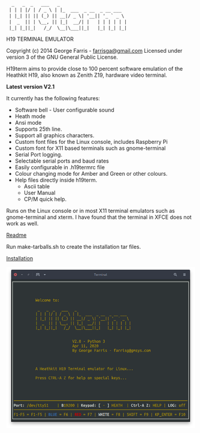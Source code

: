 
```
  _   _  _   ___   _
 | | | |/ | / _ \ | |_  ___  _ __  _ __ ___
 | |_| || || (_) || __|/ _ \| '__|| '_ ` _ \
 |  _  || | \__, || |_|  __/| |   | | | | | |
 |_| |_||_|   /_/  \__|\___||_|   |_| |_| |_|

```
 
 H19 TERMINAL EMULATOR
 
 Copyright (c) 2014 George Farris - farrisga@gmail.com
 Licensed under version 3 of the GNU General Public License.
 
 H19term aims to provide close to 100 percent software emulation of the
 Heathkit H19, also known as Zenith Z19, hardware video terminal. 

 **Latest version V2.1**

 It currently has the following features:
 
   - Software bell - User configurable sound
   - Heath mode
   - Ansi mode
   - Supports 25th line.
   - Support all graphics characters.
   - Custom font files for the Linux console, includes Raspberry Pi
   - Custom font for X11 based terminals such as gnome-terminal
   - Serial Port logging.
   - Selectable serial ports and baud rates
   - Easily configurable in .h19termrc file
   - Colour changing mode for Amber and Green or other colours.
   - Help files directly inside h19term.
     - Ascii table
     - User Manual
     - CP/M quick help.
   
 Runs on the Linux console or in most X11 terminal emulators such as
 gnome-terminal and xterm.  I have found that the terminal in XFCE does
 not work as well.
 
 [Readme](https://github.com/horga83/h19term/blob/master/h19-readme.txt)
 
 Run make-tarballs.sh to create the installation tar files.
 
 [Installation](https://github.com/horga83/h19term/blob/master/INSTALLATION.txt)
 
![](h19term.png?raw=true)

